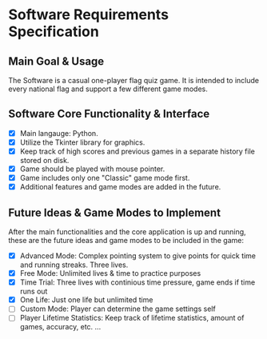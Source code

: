 # Software Requirements Specification

## Main Goal & Usage

The Software is a casual one-player flag quiz game. It is intended to include every national flag and support a few different game modes.

## Software Core Functionality & Interface

- [x] Main langauge: Python.
- [x] Utilize the Tkinter library for graphics.
- [x] Keep track of high scores and previous games in a separate history file stored on disk.
- [x] Game should be played with mouse pointer.
- [x] Game includes only one "Classic" game mode first.
- [x] Additional features and game modes are added in the future.

## Future Ideas & Game Modes to Implement

After the main functionalities and the core application is up and running, these are the future ideas and game modes to be included in the game:

- [x] Advanced Mode: Complex pointing system to give points for quick time and running streaks. Three lives.
- [x] Free Mode: Unlimited lives & time to practice purposes
- [x] Time Trial: Three lives with continious time pressure, game ends if time runs out
- [x] One Life: Just one life but unlimited time
- [ ] Custom Mode: Player can determine the game settings self
- [ ] Player Lifetime Statistics: Keep track of lifetime statistics, amount of games, accuracy, etc. ...
